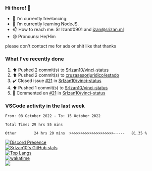 ### Hi there! 👋

- 🔭 I’m currently freelancing
- 🌱 I’m currently learning NodeJS.
- 📫 How to reach me: Sr Izan#0901 and izan@srizan.ml
- 😄 Pronouns: He/Him

please don't contact me for ads or shit like that thanks

### What I've recently done

<!--RECENT_ACTIVITY:start-->
1. ⬆️ Pushed 2 commit(s) to [SrIzan10/vinci-status](https://github.com/SrIzan10/vinci-status)
2. ⬆️ Pushed 2 commit(s) to [cruzasesorjuridico/estado](https://github.com/cruzasesorjuridico/estado)
3. ✔️ Closed issue [#21](https://github.com/SrIzan10/vinci-status/issues/21) in [SrIzan10/vinci-status](https://github.com/SrIzan10/vinci-status)
4. ⬆️ Pushed 1 commit(s) to [SrIzan10/vinci-status](https://github.com/SrIzan10/vinci-status)
5. 💬 Commented on [#21](https://github.com/SrIzan10/vinci-status/issues/21#issuecomment-1280052476) in [SrIzan10/vinci-status](https://github.com/SrIzan10/vinci-status)
<!--RECENT_ACTIVITY:end-->

### VSCode activity in the last week

<!--START_SECTION:waka-->

```text
From: 08 October 2022 - To: 15 October 2022

Total Time: 29 hrs 55 mins

Other        24 hrs 20 mins  >>>>>>>>>>>>>>>>>>>>-----   81.35 %
```

<!--END_SECTION:waka-->

[![Discord Presence](https://lanyard.cnrad.dev/api/703974042700611634)](https://discord.com/users/703974042700611634)  
[![SrIzan10's GitHub stats](https://github-readme-stats.vercel.app/api?username=SrIzan10&show_icons=true&theme=dark&count_private=true)](https://github.com/anuraghazra/github-readme-stats)  
[![Top Langs](https://github-readme-stats.vercel.app/api/top-langs/?username=SrIzan10&layout=compact&theme=dark&count_private=true)](https://github.com/anuraghazra/github-readme-stats)  
[![wakatime](https://wakatime.com/badge/user/4ad16edf-eadc-48d9-b010-26f275fe0be6.svg)](https://wakatime.com/@4ad16edf-eadc-48d9-b010-26f275fe0be6)   
![](https://metrics.lecoq.io/SrIzan10?base.repositories=0&languages=1&isocalendar=1&followup=1)
